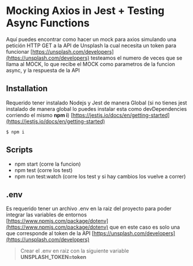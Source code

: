 # Mocking Axios in Jest + Testing Async Functions

Aquí puedes encontrar como hacer un mock para axios simulando una petición HTTP GET a la API de Unsplash la cual necesita un token para funcionar [https://unsplash.com/developers](https://unsplash.com/developers) testeamos el numero de veces que se llama al MOCK, lo que recibe el MOCK como parametros de la funcion async, y la respuesta de la API 

## Installation
Requerido tener instalado Nodejs y Jest de manera Global (si no tienes jest instalado de manera global lo puedes instalar esta como devDependencies corriendo el mismo **npm i**)
[https://jestjs.io/docs/en/getting-started](https://jestjs.io/docs/en/getting-started)

    $ npm i

## Scripts

 - npm start (corre la funcion)
 - npm test (corre los test)
 - npm run test:watch (corre los test y si hay cambios los vuelve a correr)

## .env

Es requerido tener un archivo .env en la raiz del proyecto para poder integrar las variables de entornos [https://www.npmjs.com/package/dotenv](https://www.npmjs.com/package/dotenv) que en este caso es solo una que corresponde al token de la API [https://unsplash.com/developers](https://unsplash.com/developers) 

> Crear el .env en raiz con la siguiente variable **UNSPLASH_TOKEN=token**

